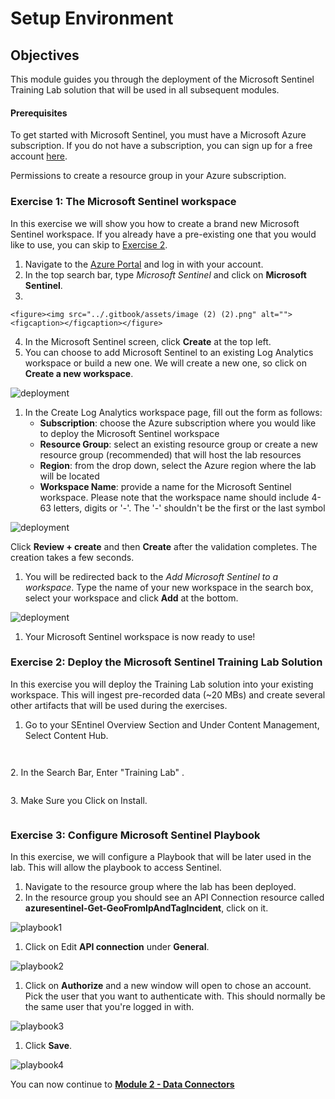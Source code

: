 # Setup Environment

## Objectives

This module guides you through the deployment of the Microsoft Sentinel Training Lab solution that will be used in all subsequent modules.

#### Prerequisites

To get started with Microsoft Sentinel, you must have a Microsoft Azure subscription. If you do not have a subscription, you can sign up for a free account [here](https://azure.microsoft.com/en/free).

Permissions to create a resource group in your Azure subscription.

### Exercise 1: The Microsoft Sentinel workspace

In this exercise we will show you how to create a brand new Microsoft Sentinel workspace. If you already have a pre-existing one that you would like to use, you can skip to [Exercise 2](Module-1-Setting-up-the-environment.md#exercise-2-deploy-the-microsoft-sentinel-training-lab-solution).

1. Navigate to the [Azure Portal](http://portal.azure.com) and log in with your account.
2. In the top search bar, type _Microsoft Sentinel_ and click on **Microsoft Sentinel**.
3.

    <figure><img src="../.gitbook/assets/image (2) (2).png" alt=""><figcaption></figcaption></figure>
4. In the Microsoft Sentinel screen, click **Create** at the top left.
5. You can choose to add Microsoft Sentinel to an existing Log Analytics workspace or build a new one. We will create a new one, so click on **Create a new workspace**.

![deployment](../Images/deployment2.png)

1. In the Create Log Analytics workspace page, fill out the form as follows:
   * **Subscription**: choose the Azure subscription where you would like to deploy the Microsoft Sentinel workspace
   * **Resource Group**: select an existing resource group or create a new resource group (recommended) that will host the lab resources
   * **Region**: from the drop down, select the Azure region where the lab will be located
   * **Workspace Name**: provide a name for the Microsoft Sentinel workspace. Please note that the workspace name should include 4-63 letters, digits or '-'. The '-' shouldn't be the first or the last symbol

![deployment](../Images/deployment3.png)

Click **Review + create** and then **Create** after the validation completes. The creation takes a few seconds.

1. You will be redirected back to the _Add Microsoft Sentinel to a workspace_. Type the name of your new workspace in the search box, select your workspace and click **Add** at the bottom.

![deployment](../Images/deployment4.png)

1. Your Microsoft Sentinel workspace is now ready to use!

### Exercise 2: Deploy the Microsoft Sentinel Training Lab Solution

In this exercise you will deploy the Training Lab solution into your existing workspace. This will ingest pre-recorded data (\~20 MBs) and create several other artifacts that will be used during the exercises.

1. Go to your SEntinel Overview Section and Under Content Management, Select Content Hub.

<figure><img src="../.gitbook/assets/image (2) (1).png" alt=""><figcaption></figcaption></figure>

<figure><img src="../.gitbook/assets/image.png" alt=""><figcaption></figcaption></figure>

2\. In the Search Bar, Enter "Training Lab" .

<figure><img src="../.gitbook/assets/image (1).png" alt=""><figcaption></figcaption></figure>

3\. Make Sure you Click on Install.

<figure><img src="../.gitbook/assets/image (2).png" alt=""><figcaption></figcaption></figure>

### Exercise 3: Configure Microsoft Sentinel Playbook

In this exercise, we will configure a Playbook that will be later used in the lab. This will allow the playbook to access Sentinel.

1. Navigate to the resource group where the lab has been deployed.
2. In the resource group you should see an API Connection resource called **azuresentinel-Get-GeoFromIpAndTagIncident**, click on it.

![playbook1](../Images/playbook1.png)

1. Click on Edit **API connection** under **General**.

![playbook2](../Images/playbook2.png)

1. Click on **Authorize** and a new window will open to chose an account. Pick the user that you want to authenticate with. This should normally be the same user that you're logged in with.

![playbook3](../Images/playbook3.png)

1. Click **Save**.

![playbook4](../Images/playbook4.png)

You can now continue to [**Module 2 - Data Connectors**](Module-2-Data-Connectors.md)
